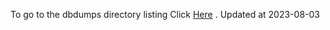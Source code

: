 To go to the dbdumps directory listing Click [Here](https://ipfs.io/ipfs/bafkreidqnvvggg4wwyfjfcerrw7kcjdrf443s4rrq3qpq7m76of7g6cer4) . Updated at 2023-08-03